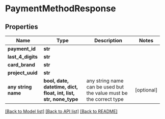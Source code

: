 # PaymentMethodResponse


## Properties
Name | Type | Description | Notes
------------ | ------------- | ------------- | -------------
**payment_id** | **str** |  | 
**last_4_digits** | **str** |  | 
**card_brand** | **str** |  | 
**project_uuid** | **str** |  | 
**any string name** | **bool, date, datetime, dict, float, int, list, str, none_type** | any string name can be used but the value must be the correct type | [optional]

[[Back to Model list]](../README.md#documentation-for-models) [[Back to API list]](../README.md#documentation-for-api-endpoints) [[Back to README]](../README.md)


